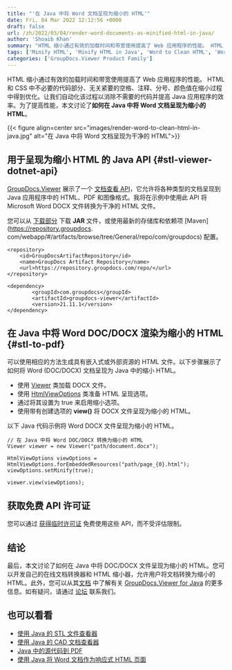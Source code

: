 ```yaml
---
title: "'在 Java 中将 Word 文档呈现为缩小的 HTML'"
date: Fri, 04 Mar 2022 12:12:56 +0000
draft: false
url: /zh/2022/03/04/render-word-documents-as-minified-html-in-java/
author: 'Shoaib Khan'
summary: "HTML 缩小通过有效的加载时间和带宽使用提高了 Web 应用程序的性能。 HTML 和 CSS 中不必要的代码部分、无关紧要的空格、注释、分号、颜色值在缩小过程中得到优化。让我们自动化该过程以消除不需要的代码并提高 Java 应用程序的效率。为了提高性能，本文讨论了**如何在 Java 中将 Word 文档呈现为缩小的 HTML**。"
tags: ['Minify HTML', 'Minify HTML in Java', 'Word to Clean HTML', 'Word to Minified HTML']
categories: ['GroupDocs.Viewer Product Family']
---
```


HTML 缩小通过有效的加载时间和带宽使用提高了 Web 应用程序的性能。 HTML 和 CSS 中不必要的代码部分、无关紧要的空格、注释、分号、颜色值在缩小过程中得到优化。让我们自动化该过程以消除不需要的代码并提高 Java 应用程序的效率。为了提高性能，本文讨论了**如何在 Java 中将 Word 文档呈现为缩小的 HTML**。



{{< figure align=center src="images/render-word-to-clean-html-in-java.jpg" alt="在 Java 中将 Word 文档呈现为干净的 HTML">}}


## 用于呈现为缩小 HTML 的 Java API {#stl-viewer-dotnet-api}

[GroupDocs.Viewer](https://products.groupdocs.com/viewer/) 展示了一个 [文档查看 API](https://products.groupdocs.com/viewer/java/)，它允许将各种类型的文档呈现到Java 应用程序中的 HTML、PDF 和图像格式。我将在示例中使用此 API 将 Microsoft Word DOCX 文件转换为干净的 HTML 文件。

您可以从 [下载部分](https://downloads.groupdocs.com/viewer/java) 下载 **JAR** 文件，或使用最新的存储库和依赖项 [Maven](https://repository.groupdocs. com/webapp/#/artifacts/browse/tree/General/repo/com/groupdocs) 配置。

```
<repository>
	<id>GroupDocsArtifactRepository</id>
	<name>GroupDocs Artifact Repository</name>
	<url>https://repository.groupdocs.com/repo/</url>
</repository>

<dependency>
        <groupId>com.groupdocs</groupId>
        <artifactId>groupdocs-viewer</artifactId>
        <version>21.11.1</version> 
</dependency>
```

## 在 Java 中将 Word DOC/DOCX 渲染为缩小的 HTML {#stl-to-pdf}

可以使用相应的方法生成具有嵌入式或外部资源的 HTML 文件。以下步骤展示了如何将 Word (DOC/DOCX) 文档呈现为 Java 中的缩小 HTML。

* 使用 [Viewer](https://apireference.groupdocs.com/viewer/java/com.groupdocs.viewer/Viewer) 类加载 DOCX 文件。
* 使用 [HtmlViewOptions](https://apireference.groupdocs.com/viewer/java/com.groupdocs.viewer.options/HtmlViewOptions) 类准备 HTML 呈现选项。
* 通过将其设置为 true 来启用缩小选项。
* 使用带有创建选项的 **view()** 将 DOCX 文件呈现为缩小的 HTML。

以下 Java 代码示例将 Word DOCX 文件呈现为缩小的 HTML。

```
// 在 Java 中将 Word DOC/DOCX 转换为缩小的 HTML
Viewer viewer = new Viewer("path/document.docx");

HtmlViewOptions viewOptions = HtmlViewOptions.forEmbeddedResources("path/page_{0}.html");
viewOptions.setMinify(true);

viewer.view(viewOptions);
```

## 获取免费 API 许可证

您可以通过 [获得临时许可证](https://purchase.groupdocs.com/temporary-license) 免费使用这些 API，而不受评估限制。

## 结论

最后，本文讨论了如何在 Java 中将 DOC/DOCX 文件呈现为缩小的 HTML。您可以开发自己的在线文档转换器和 HTML 缩小器，允许用户将文档转换为缩小的 HTML。此外，您可以从其[文档](https://docs.groupdocs.com/viewer/) 中了解有关 [GroupDocs.Viewer for Java](https://products.groupdocs.com/viewer/net/) 的更多信息。如有疑问，请通过 [论坛](https://forum.groupdocs.com/) 联系我们。

## 也可以看看

* [使用 Java 的 STL 文件查看器](https://blog.groupdocs.com/2022/01/07/stl-file-viewer-using-java/)
* [使用 Java 的 CAD 文档查看器](https://blog.groupdocs.com/2021/04/05/viewing-cad-documents-using-java/)
* [Java 中的源代码到 PDF](https://blog.groupdocs.com/2021/12/16/convert-source-code-to-pdf-in-java/)
* [使用 Java 将 Word 文档作为响应式 HTML 页面](https://blog.groupdocs.com/2021/09/23/view-word-documents-as-responsive-html-page-using-java/)





